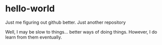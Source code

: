 # hello-world
Just me figuring out github better. Just another repository

Well, I may be slow to things... better ways of doing things.
However, I do learn from them eventually. 
